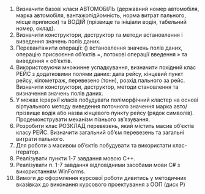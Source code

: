 1. Визначити базові класи АВТОМОБІЛЬ (державний номер автомобіля, марка автомобіля, вантажопідйомність, норма витрат пального, місце приписки) та ВОДІЙ (прізвище та ініціали водія, табельний номер, оклад).
2. Визначити конструктори, деструктор та методи встановлення і виведення значень полів даних.
3. Перевантажити операції: () встановлення значень полів даних, операцію присвоєння об’єктів =, потокові операції введення » та виведення « об’єктів.
4. Використовуючи множинне успадкування, визначити похідний клас РЕЙС з додатковими полями даних: дата рейсу, кінцевий пункт рейсу, кілометраж, перевезено (тонн), розхід пального за рейс. Визначити конструктори, деструктор, методи становлення та визначення значень полів даних.
5. У межах ієрархії класів побудувати поліморфічний кластер на основі віртуального методу виведення поточного значення марка авто/прізвище водія або назва кінцевого пункту рейсу (рядок символів). Продемонструвати механізм пізнього зв’язування.
6. Розробити клас РОЗКЛАД перевезень, який містить масив об’єктів класу РЕЙС. Визначити загальний об’єм перевезень та загальні витрати пального.
7. Для роботи з масивом об’єктів побудувати та використати клас-ітератор.
8. Реалізувати пункти 1-7 завдання мовою C++.
9. Реалізувати п. 1-7 завдання відповідними засобами мови C# з використанням WinForms.
10. Вимоги до оформлення курсової роботи дивитись у методичних вказівках до виконання курсового проектування з ООП (диск Р)
